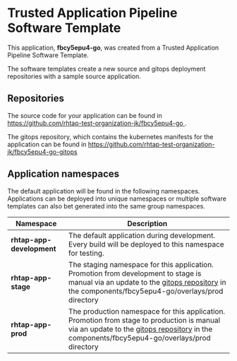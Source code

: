 # Trusted Application Pipeline Software Template

This application, **fbcy5epu4-go**, was created from a Trusted Application Pipeline Software Template.

The software templates create a new source and gitops deployment repositories with a sample source application. 

## Repositories

The source code for your application can be found in [https://github.com/rhtap-test-organization-jk/fbcy5epu4-go ](https://github.com/rhtap-test-organization-jk/fbcy5epu4-go ).
 
The gitops repository, which contains the kubernetes manifests for the application can be found in 
[https://github.com/rhtap-test-organization-jk/fbcy5epu4-go-gitops ](https://github.com/rhtap-test-organization-jk/fbcy5epu4-go-gitops ) 

## Application namespaces 

The default application will be found in the following namespaces. Applications can be deployed into unique namespaces or multiple software templates can also bet generated into the same group namespaces.  

|  Namespace   |  Description   |  
| -------- | -------- |   
| **rhtap-app-development** | The default application during development. Every build will be deployed to this namespace for testing. | 
| **rhtap-app-stage** | The staging namespace for this application. Promotion from development to stage is manual via an update to the [gitops repository](https://github.com/rhtap-test-organization-jk/fbcy5epu4-go-gitops ) in the components/fbcy5epu4-go/overlays/prod directory |  
| **rhtap-app-prod** | The production namespace for this application. Promotion from stage to production is manual via an update to the [gitops repository](https://github.com/rhtap-test-organization-jk/fbcy5epu4-go-gitops ) in the components/fbcy5epu4-go/overlays/prod directory | 